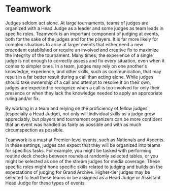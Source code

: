 # Teamwork

Judges seldom act alone. At large tournaments, teams of judges are organized with a Head Judge as a leader and some judges as team leads in specific roles. Teamwork is an important component of judging at events, both for the sake of the judges and for the players. It is far more likely for complex situations to arise at larger events that either need a new precedent established or require an involved and creative fix to maximize the integrity of the tournament. Many times, the experience of a single judge is not enough to correctly assess and fix every situation, even when it comes to simpler ones. In a team, judges may rely on one another's knowledge, experience, and other skills, such as communication, that may result in a far better result during a call than acting alone. While judges should take ownership of a call and attempt to resolve it on their own, judges are expected to recognize when a call is too involved for only their presence or when they lack the knowledge needed to apply an appropriate ruling and/or fix.

By working in a team and relying on the proficiency of fellow judges (especially a Head Judge), not only will individual skills as a judge grow appreciably, but players and tournament organizers can be more confident that an event was handled as fairly as possible and with as much circumspection as possible.

Teamwork is a must at Premier-level events, such as Nationals and Ascents. In these settings, judges can expect that they will be organized into teams for specifics tasks. For example, you might be tasked with performing routine deck checks between rounds at randomly selected tables, or you might be selected as one of the stream judges for media coverage. These specific roles might hone specific skills related to judging and builds on the expectations of judging for Grand Archive. Higher-tier judges may be selected to lead these teams or be assigned as a Head Judge or Assistant Head Judge for these types of events.



